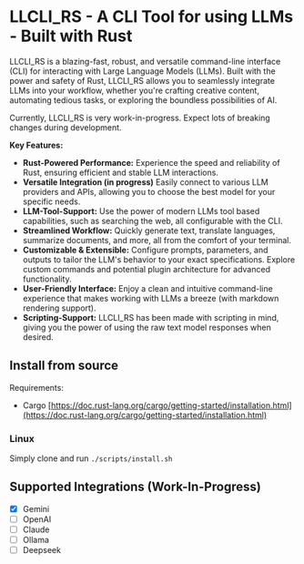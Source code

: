 # LLCLI_RS - A CLI Tool for using LLMs - Built with Rust

LLCLI_RS is a blazing-fast, robust, and versatile command-line interface (CLI) for interacting with Large Language Models (LLMs).
Built with the power and safety of Rust,
LLCLI_RS allows you to seamlessly integrate LLMs into your workflow,
whether you're crafting creative content, automating tedious tasks, or exploring the boundless possibilities of AI.

Currently, LLCLI_RS is very work-in-progress.
Expect lots of breaking changes during development.

**Key Features:**

- **Rust-Powered Performance:** Experience the speed and reliability of Rust, ensuring efficient and stable LLM interactions.
- **Versatile Integration (in progress)** Easily connect to various LLM providers and APIs, allowing you to choose the best model for your specific needs.
- **LLM-Tool-Support:** Use the power of modern LLMs tool based capabilities, such as searching the web, all configurable with the CLI.
- **Streamlined Workflow:** Quickly generate text, translate languages, summarize documents, and more, all from the comfort of your terminal.
- **Customizable & Extensible:** Configure prompts, parameters, and outputs to tailor the LLM's behavior to your exact specifications. Explore custom commands and potential plugin architecture for advanced functionality.
- **User-Friendly Interface:** Enjoy a clean and intuitive command-line experience that makes working with LLMs a breeze (with markdown rendering support).
- **Scripting-Support:** LLCLI_RS has been made with scripting in mind, giving you the power of using the raw text model responses when desired.

## Install from source

Requirements:

- Cargo [https://doc.rust-lang.org/cargo/getting-started/installation.html](https://doc.rust-lang.org/cargo/getting-started/installation.html)

### Linux

Simply clone and run `./scripts/install.sh`

## Supported Integrations (Work-In-Progress)

- [x] Gemini
- [ ] OpenAI
- [ ] Claude
- [ ] Ollama
- [ ] Deepseek
